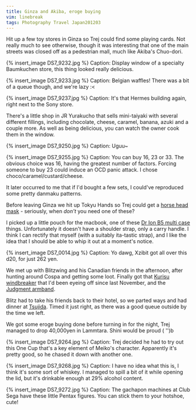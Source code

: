 ```yaml
---
title: Ginza and Akiba, eroge buying
vim: linebreak
tags: Photography Travel Japan201203
---
```


Hit up a few toy stores in Ginza so Trej could find some playing cards. Not really much to see otherwise, though it was interesting that one of the main streets was closed off as a pedestrian mall, much like Akiba's Chuo-dori.

{% insert_image DS7_9232.jpg %}
Caption: Display window of a specialty Baumkuchen store, this thing looked really delicious.

{% insert_image DS7_9233.jpg %}
Caption: Belgian waffles! There was a bit of a queue though, and we're lazy :<

{% insert_image DS7_9237.jpg %}
Caption: It's that Hermes building again, right next to the Sony store.

There's a little shop in JR Yurakucho that sells mini-taiyaki with several different fillings, including chocolate, cheese, caramel, banana, azuki and a couple more. As well as being delicious, you can watch the owner cook them in the window.

{% insert_image DS7_9250.jpg %}
Caption: Uguu~

{% insert_image DS7_9255.jpg %}
Caption: You can buy 16, 23 or 33. The obvious choice was 16, having the greatest number of factors. Forcing someone to buy 23 could induce an OCD panic attack. I chose choco/caramel/custard/cheese.

It later occurred to me that if I'd bought a few sets, I could've reproduced some pretty danmaku patterns.

Before leaving Ginza we hit up Tokyu Hands so Trej could get a [horse head mask](http://knowyourmeme.com/memes/horse-head-mask) - seriously, when *don't* you need one of these?

I picked up a little pouch for the macbook, one of these [Dr Ion B5 multi case](http://www.rakuten.co.jp/bungukimuraya/1811600/1764930/) things. Unfortunately it doesn't have a shoulder strap, only a carry handle. I think I can rectify that myself (with a suitably ita-tastic strap), and I like the idea that I should be able to whip it out at a moment's notice.

{% insert_image DS7_0014.jpg %}
Caption: Yo dawg, Xzibit got all over this d20, for just 262 yen.

We met up with Blitzwing and his Canadian friends in the afternoon, after hunting around Cospa and getting some loot. Finally got that [Kurisu windbreaker](http://www.cospa.com/detail/id/00000042299) that I'd been eyeing off since last November, and the [Judgment armband](http://nijigencospa.com/detail/id/00000030914).

Blitz had to take his friends back to their hotel, so we parted ways and had dinner at [Tsujida](http://www.ramenadventures.com/2010/02/tsujida-in-awajicho.html). Timed it just right, as there was a good queue outside by the time we left.

We got some eroge buying done before turning in for the night, Trej managed to drop 40,000yen in Lammtara. Shini would be proud ( '')b


{% insert_image DS7_9264.jpg %}
Caption: Trej decided he had to try out this One Cup that's a key element of Meiko's character. Apparently it's pretty good, so he chased it down with another one.

{% insert_image DS7_9268.jpg %}
Caption: I have no idea what this is, I think it's some sort of whiskey. I managed to spill a bit of it while opening the lid, but it's drinkable enough at 29% alcohol content.

{% insert_image DS7_9272.jpg %}
Caption: The gachapon machines at Club Sega have these little Pentax figures. You can stick them to your hotshoe, cute!

